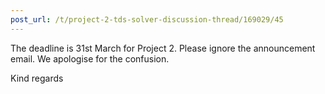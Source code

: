 ```yaml
---
post_url: /t/project-2-tds-solver-discussion-thread/169029/45
---
```

The deadline is 31st March for Project 2. Please ignore the announcement email. We apologise for the confusion.

Kind regards